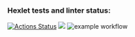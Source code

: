 ### Hexlet tests and linter status:
[![Actions Status](https://github.com/Grep27/python-project-lvl1/workflows/hexlet-check/badge.svg)](https://github.com/Grep27/python-project-lvl1/actions)
<a href="https://codeclimate.com/github/codeclimate/codeclimate/maintainability"><img src="https://api.codeclimate.com/v1/badges/a99a88d28ad37a79dbf6/maintainability" /></a>
![example workflow](https://github.com/Grep27/python-project-lvl1/actions/workflows/lint_test.yml/badge.svg)
